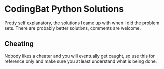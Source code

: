 CodingBat Python Solutions
==========================

Pretty self explanatory, the solutions I came up with when I did the problem
sets. There are probably better solutions, comments are welcome.

Cheating
--------

Nobody likes a cheater and you will eventually get caught, so use this for 
reference only and make sure you at least understand what is being done.
